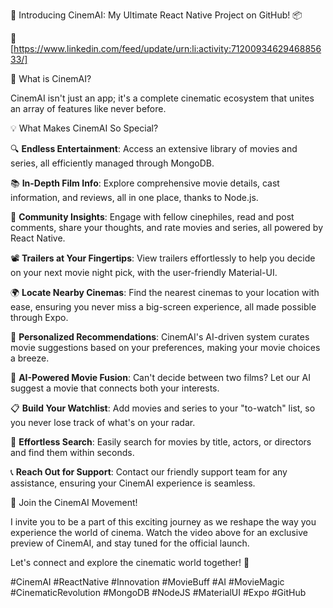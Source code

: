 🚀 Introducing CinemAI: My Ultimate React Native Project on GitHub! 📦

🎥 [https://www.linkedin.com/feed/update/urn:li:activity:7120093462946885633/]

🌟 What is CinemAI?

CinemAI isn't just an app; it's a complete cinematic ecosystem that unites an array of features like never before. 

💡 What Makes CinemAI So Special?

🔍 **Endless Entertainment**: Access an extensive library of movies and series, all efficiently managed through MongoDB.

📚 **In-Depth Film Info**: Explore comprehensive movie details, cast information, and reviews, all in one place, thanks to Node.js.

💬 **Community Insights**: Engage with fellow cinephiles, read and post comments, share your thoughts, and rate movies and series, all powered by React Native.

📽️ **Trailers at Your Fingertips**: View trailers effortlessly to help you decide on your next movie night pick, with the user-friendly Material-UI.

🌍 **Locate Nearby Cinemas**: Find the nearest cinemas to your location with ease, ensuring you never miss a big-screen experience, all made possible through Expo.

🎯 **Personalized Recommendations**: CinemAI's AI-driven system curates movie suggestions based on your preferences, making your movie choices a breeze.

🧠 **AI-Powered Movie Fusion**: Can't decide between two films? Let our AI suggest a movie that connects both your interests.

📋 **Build Your Watchlist**: Add movies and series to your "to-watch" list, so you never lose track of what's on your radar.

🔎 **Effortless Search**: Easily search for movies by title, actors, or directors and find them within seconds.

📞 **Reach Out for Support**: Contact our friendly support team for any assistance, ensuring your CinemAI experience is seamless.

🚀 Join the CinemAI Movement!

I invite you to be a part of this exciting journey as we reshape the way you experience the world of cinema. Watch the video above for an exclusive preview of CinemAI, and stay tuned for the official launch.

Let's connect and explore the cinematic world together! 🤝

#CinemAI #ReactNative #Innovation #MovieBuff #AI #MovieMagic #CinematicRevolution #MongoDB #NodeJS #MaterialUI #Expo #GitHub
